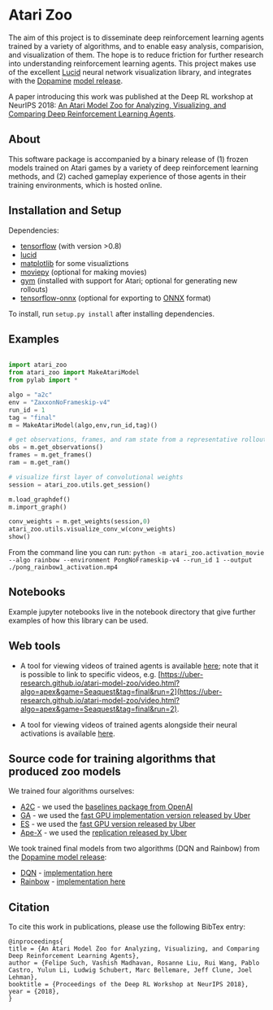# Atari Zoo

The aim of this project is to disseminate deep reinforcement learning agents trained by a variety of algorithms, and to enable easy analysis, comparision, and visualization of them. The hope is to reduce friction for further 
research into understanding reinforcement learning agents. 
This project makes use of the excellent [Lucid](https://github.com/tensorflow/lucid) neural network visualization library, and integrates with the [Dopamine](https://github.com/google/dopamine) [model release](https://github.com/google/dopamine/tree/master/docs#downloads).

A paper introducing this work was published at the Deep RL workshop at NeurIPS 2018: [An Atari Model Zoo for Analyzing, Visualizing, and Comparing Deep Reinforcement Learning Agents](https://drive.google.com/open?id=0B_utB5Y8Y6D5OHdCbjFuYmtrZnBLVGkwZEdocU5YRVVLOFFZ).

## About

This software package is accompanied by a binary release of (1) frozen models trained on Atari games by a variety of deep reinforcement learning methods, and (2) cached gameplay experience of those agents in their
training environments, which is hosted online.

## Installation and Setup

Dependencies:
* [tensorflow](https://github.com/tensorflow/tensorflow) (with version >0.8)
* [lucid](https://github.com/tensorflow/lucid)
* [matplotlib](https://matplotlib.org/) for some visualiztions
* [moviepy](https://zulko.github.io/moviepy/) (optional for making movies) 
* [gym](https://github.com/openai/gym) (installed with support for Atari; optional for generating new rollouts)
* [tensorflow-onnx](https://github.com/onnx/tensorflow-onnx) (optional for exporting to [ONNX](https://onnx.ai/) format)

To install, run ```setup.py install``` after installing dependencies.

## Examples

```python

import atari_zoo
from atari_zoo import MakeAtariModel
from pylab import *

algo = "a2c"
env = "ZaxxonNoFrameskip-v4"
run_id = 1
tag = "final"
m = MakeAtariModel(algo,env,run_id,tag)()

# get observations, frames, and ram state from a representative rollout
obs = m.get_observations()
frames = m.get_frames()
ram = m.get_ram()

# visualize first layer of convolutional weights
session = atari_zoo.utils.get_session()

m.load_graphdef()
m.import_graph()

conv_weights = m.get_weights(session,0)
atari_zoo.utils.visualize_conv_w(conv_weights)
show()

```

From the command line you can run: ```python -m atari_zoo.activation_movie --algo rainbow --environment PongNoFrameskip-v4 --run_id 1 --output ./pong_rainbow1_activation.mp4```

## Notebooks

Example jupyter notebooks live in the notebook directory that give further examples of how this library can be used.

## Web tools

* A tool for viewing videos of trained agents is available [here](https://uber-research.github.io/atari-model-zoo/video.html); note that it is possible to link to specific videos,
e.g. [https://uber-research.github.io/atari-model-zoo/video.html?algo=apex&game=Seaquest&tag=final&run=2](https://uber-research.github.io/atari-model-zoo/video.html?algo=apex&game=Seaquest&tag=final&run=2).

* A tool for viewing videos of trained agents alongside their neural activations is available [here](https://uber-research.github.io/atari-model-zoo/video2.html).

## Source code for training algorithms that produced zoo models

We trained four algorithms ourselves:

* [A2C](https://arxiv.org/abs/1602.01783) - we used the [baselines package from OpenAI](https://github.com/openai/baselines)
* [GA](https://arxiv.org/abs/1712.06567) - we used the [fast GPU implementation version released by Uber](https://github.com/uber-research/deep-neuroevolution)
* [ES](https://arxiv.org/abs/1703.03864) - we used the [fast GPU version released by Uber](https://github.com/uber-research/deep-neuroevolution)
* [Ape-X](https://arxiv.org/abs/1803.00933) - we used the [replication released by Uber](https://github.com/uber-research/ape-x)

We took trained final models from two algorithms (DQN and Rainbow) from the [Dopamine model release](https://ai.googleblog.com/2018/08/introducing-new-framework-for-flexible.html):

* [DQN](https://arxiv.org/abs/1312.5602) - [implementation here](https://github.com/google/dopamine)
* [Rainbow](https://arxiv.org/abs/1710.02298) - [implementation here](https://github.com/google/dopamine)

## Citation

To cite this work in publications, please use the following BibTex entry:

```
@inproceedings{
title = {An Atari Model Zoo for Analyzing, Visualizing, and Comparing Deep Reinforcement Learning Agents},
author = {Felipe Such, Vashish Madhavan, Rosanne Liu, Rui Wang, Pablo Castro, Yulun Li, Ludwig Schubert, Marc Bellemare, Jeff Clune, Joel Lehman},
booktitle = {Proceedings of the Deep RL Workshop at NeurIPS 2018},
year = {2018},
}
```
